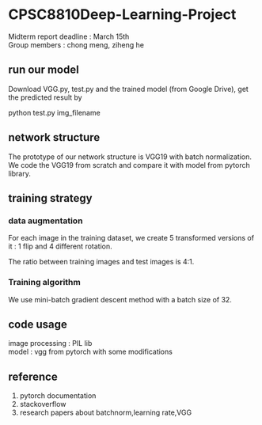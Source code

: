 # CPSC8810Deep-Learning-Project
Midterm report deadline : March 15th  
Group members : chong meng, ziheng he

## run our model

Download VGG.py, test.py and the trained model (from Google Drive), get the predicted result by  

python test.py img_filename

## network structure

The prototype of our network structure is VGG19 with batch normalization.  
We code the VGG19 from scratch and compare it with model from pytorch library.

## training strategy

### data augmentation

For each image in the training dataset, we create 5 transformed versions of it : 1 flip and 4 different rotation.   

The ratio between training images and test images is 4:1.

### Training algorithm

We use mini-batch gradient descent method with a batch size of 32.

## code usage 
image processing : PIL lib  
model : vgg from pytorch with some modifications

## reference 

1. pytorch documentation
2. stackoverflow
3. research papers about batchnorm,learning rate,VGG
